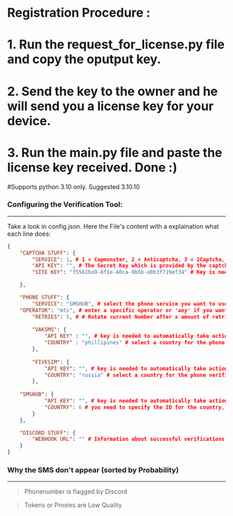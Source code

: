 # Registration Procedure : 
#    1. Run the request_for_license.py file and copy the oputput key.
#    2. Send the key to the owner and he will send you a license key for your device.
#    3. Run the main.py file and paste the license key received. Done :)

#Supports python 3.10 only. Suggested 3.10.10
### Configuring the Verification Tool:
------------------------------------
Take a look in config.json. Here the File's content with a explaination what each line does:
```json
{
    "CAPTCHA STUFF": {
        "SERVICE": 1, # 1 = Capmonster, 2 = Anticaptcha, 3 = 2Captcha, 4 = captchaai.io, 5 = nocaptchaai.com, 6 = aio-hcaptcha
        "API KEY": "", # The Secret Key which is provided by the captcha services.
        "SITE KEY": "f5561ba9-8f1e-40ca-9b5b-a0b3f719ef34" # Key is needed to locate the captcha, it has not changed for 3 Months now but might change in the future

    },

    "PHONE STUFF": {
        "SERVICE": "SMSHUB", # select the phone service you want to use
	"OPERATOR": "mts", # enter a specific operator or 'any' if you want a random one
        "RETRIES": 5, # # Rotate current Number after x amount of retries set here with the same token (helpful if discord don't send the sms because of a flagged phonenumber)
		
        "VAKSMS": {
            "API KEY" : "", # key is needed to automatically take actions on your account (order number, delete number etc.)
            "COUNTRY" : "phillipines" # select a country for the phone verification
        },
    
        "FIVESIM": {
            "API KEY": "", # key is needed to automatically take actions on your account (order number, delete number etc.)
            "COUNTRY": "russia" # select a country for the phone verification
        },
		
	"SMSHUB": {
            "API KEY": "", # key is needed to automatically take actions on your account (order number, delete number etc.)
            "COUNTRY": 6 # you need to specify the ID for the country, find it here: https://smshub.org/en/info#getCountries
        }
    },

    "DISCORD STUFF": {
        "WEBHOOK URL": "" # Information about successful verifications can be posted to a Webhook. If you don't want to use this feature, don't enter any url
    }
}

```


### Why the SMS don't appear (sorted by Probability)
----------------------------------------------------
> Phonenumber is flagged by Discord

> Tokens or Proxies are Low Quality
